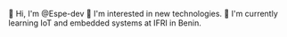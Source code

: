 👋 Hi, I'm @Espe-dev
👀 I'm interested in new technologies.
🌱 I'm currently learning IoT and embedded systems at IFRI in Benin.
